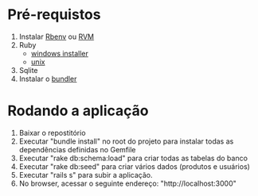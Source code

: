 <h1>Pré-requistos</h1>
<ol>
  <li>Instalar <a target="_BLANK" href="https://github.com/sstephenson/rbenv">Rbenv</a> ou <a target="_BLANK" href="http://rvm.io/rvm/install">RVM</a></li>
  <li>Ruby
    <ul>
      <li><a target="_BLANK" href="http://rubyinstaller.org/">windows installer</a></li>
      <li><a target="_BLANK" href="https://github.com/sstephenson/rbenv#installing-ruby-versions">unix</a></li>
    </ul>
  </li>
  <li>Sqlite</li>
  <li>Instalar o <a target="_BLANK" href="http://bundler.io/">bundler</a></li>
</ol>

<h1>Rodando a aplicação</h1>
<ol>
  <li>Baixar o repostitório</li>
  <li>Executar "bundle install" no root do projeto para instalar todas as dependências definidas no Gemfile</li>
  <li>Executar "rake db:schema:load" para criar todas as tabelas do banco</li>
  <li>Executar "rake db:seed" para criar vários dados (produtos e usuários)</li>
  <li>Executar "rails s" para subir a aplicação.</li>
  <li>No browser, acessar o seguinte endereço: "http://localhost:3000"</li>
</ol>

